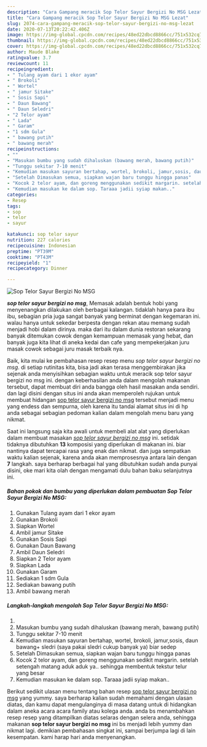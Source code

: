 ```yaml
---
description: "Cara Gampang meracik Sop Telor Sayur Bergizi No MSG Lezat"
title: "Cara Gampang meracik Sop Telor Sayur Bergizi No MSG Lezat"
slug: 2074-cara-gampang-meracik-sop-telor-sayur-bergizi-no-msg-lezat
date: 2020-07-13T20:22:42.406Z
image: https://img-global.cpcdn.com/recipes/48ed22dbcd8866cc/751x532cq70/sop-telor-sayur-bergizi-no-msg-foto-resep-utama.jpg
thumbnail: https://img-global.cpcdn.com/recipes/48ed22dbcd8866cc/751x532cq70/sop-telor-sayur-bergizi-no-msg-foto-resep-utama.jpg
cover: https://img-global.cpcdn.com/recipes/48ed22dbcd8866cc/751x532cq70/sop-telor-sayur-bergizi-no-msg-foto-resep-utama.jpg
author: Maude Blake
ratingvalue: 3.7
reviewcount: 11
recipeingredient:
- " Tulang ayam dari 1 ekor ayam"
- " Brokoli"
- " Wortel"
- " jamur Sitake"
- " Sosis Sapi"
- " Daun Bawang"
- " Daun Seledri"
- "2 Telor ayam"
- " Lada"
- " Garam"
- "1 sdm Gula"
- " bawang putih"
- " bawang merah"
recipeinstructions:
- ""
- "Masukan bumbu yang sudah dihaluskan (bawang merah, bawang putih)"
- "Tunggu sekitar 7-10 menit"
- "Kemudian masukan sayuran bertahap, wortel, brokoli, jamur,sosis, daun bawang+ sledri (saya pakai sledri cukup banyak ya) biar sedep"
- "Setelah Dimasukan semua, siapkan wajan baru tunggu hingga panas"
- "Kocok 2 telor ayam, dan goreng menggunakan sedikit margarin. setelah setengah matang aduk aduk ya.. sehingga membentuk tekstur telur yang besar"
- "Kemudian masukan ke dalam sop. Taraaa jadii syiap makan.."
categories:
- Resep
tags:
- sop
- telor
- sayur

katakunci: sop telor sayur 
nutrition: 227 calories
recipecuisine: Indonesian
preptime: "PT39M"
cooktime: "PT43M"
recipeyield: "1"
recipecategory: Dinner

---
```



![Sop Telor Sayur Bergizi No MSG](https://img-global.cpcdn.com/recipes/48ed22dbcd8866cc/751x532cq70/sop-telor-sayur-bergizi-no-msg-foto-resep-utama.jpg)

<b><i>sop telor sayur bergizi no msg</i></b>, Memasak adalah bentuk hobi yang menyenangkan dilakukan oleh berbagai kalangan. tidaklah hanya para ibu ibu, sebagian pria juga sangat banyak yang berminat dengan kegemaran ini. walau hanya untuk sekedar berpesta dengan rekan atau memang sudah menjadi hobi dalam dirinya. maka dari itu dalam dunia restoran sekarang banyak ditemukan cowok dengan kemampuan memasak yang hebat, dan banyak juga kita lihat di aneka kedai dan cafe yang mempekerjakan juru masak cowok sebagai juru masak terbaik nya.

Baik, kita mulai ke pembahasan resep resep menu <i>sop telor sayur bergizi no msg</i>. di setiap rutinitas kita, bisa jadi akan terasa menggembirakan jika sejenak anda menyisihkan sebagian waktu untuk meracik sop telor sayur bergizi no msg ini. dengan keberhasilan anda dalam mengolah makanan tersebut, dapat membuat diri anda bangga oleh hasil masakan anda sendiri. dan lagi disini dengan situs ini anda akan memperoleh rujukan untuk membuat hidangan <u>sop telor sayur bergizi no msg</u> tersebut menjadi menu yang endess dan sempurna, oleh karena itu tandai alamat situs ini di hp anda sebagai sebagian pedoman kalian dalam mengolah menu baru yang nikmat.




Saat ini langsung saja kita awali untuk membeli alat alat yang diperlukan dalam membuat masakan <u><i>sop telor sayur bergizi no msg</i></u> ini. setidak tidaknya dibutuhkan <b>13</b> komposisi yang diperlukan di makanan ini. biar nantinya dapat tercapai rasa yang enak dan nikmat. dan juga sempatkan waktu kalian sejenak, karena anda akan memprosesnya antara lain dengan <b>7</b> langkah. saya berharap berbagai hal yang dibutuhkan sudah anda punyai disini, oke mari kita olah dengan mengamati dulu bahan baku selanjutnya ini.

<!--inarticleads1-->

##### Bahan pokok dan bumbu yang diperlukan dalam pembuatan Sop Telor Sayur Bergizi No MSG:

1. Gunakan  Tulang ayam dari 1 ekor ayam
1. Gunakan  Brokoli
1. Siapkan  Wortel
1. Ambil  jamur Sitake
1. Gunakan  Sosis Sapi
1. Gunakan  Daun Bawang
1. Ambil  Daun Seledri
1. Siapkan 2 Telor ayam
1. Siapkan  Lada
1. Gunakan  Garam
1. Sediakan 1 sdm Gula
1. Sediakan  bawang putih
1. Ambil  bawang merah




<!--inarticleads2-->

##### Langkah-langkah mengolah Sop Telor Sayur Bergizi No MSG:

1. 
1. Masukan bumbu yang sudah dihaluskan (bawang merah, bawang putih)
1. Tunggu sekitar 7-10 menit
1. Kemudian masukan sayuran bertahap, wortel, brokoli, jamur,sosis, daun bawang+ sledri (saya pakai sledri cukup banyak ya) biar sedep
1. Setelah Dimasukan semua, siapkan wajan baru tunggu hingga panas
1. Kocok 2 telor ayam, dan goreng menggunakan sedikit margarin. setelah setengah matang aduk aduk ya.. sehingga membentuk tekstur telur yang besar
1. Kemudian masukan ke dalam sop. Taraaa jadii syiap makan..




Berikut sedikit ulasan menu tentang bahan resep <u>sop telor sayur bergizi no msg</u> yang yummy. saya berharap kalian sudah memahami dengan ulasan diatas, dan kamu dapat mengulanginya di masa datang untuk di hidangkan dalam aneka acara acara family atau kolega anda. anda bs menambahkan resep resep yang ditampilkan diatas selaras dengan selera anda, sehingga makanan <b>sop telor sayur bergizi no msg</b> ini bs menjadi lebih yummy dan nikmat lagi. demikian pembahasan singkat ini, sampai berjumpa lagi di lain kesempatan. kami harap hari anda menyenangkan.
